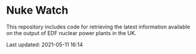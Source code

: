# Nuke Watch

This repository includes code for retrieving the latest information available on the output of EDF nuclear power plants in the UK.

Last updated: 2021-05-11 16:14